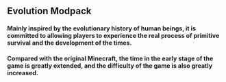 ## Evolution Modpack

#### Mainly inspired by the evolutionary history of human beings, it is committed to allowing players to experience the real process of primitive survival and the development of the times. 

#### Compared with the original Minecraft, the time in the early stage of the game is greatly extended, and the difficulty of the game is also greatly increased.
